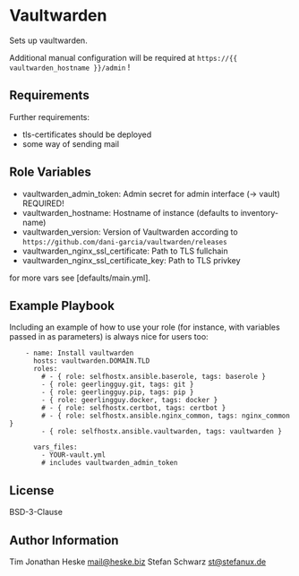 Vaultwarden
===========

Sets up vaultwarden.

Additional manual configuration will be required at `https://{{ vaultwarden_hostname }}/admin` !

Requirements
------------

Further requirements:

* tls-certificates should be deployed
* some way of sending mail

Role Variables
--------------

* vaultwarden_admin_token: Admin secret for admin interface (-> vault) REQUIRED!
* vaultwarden_hostname: Hostname of instance (defaults to inventory-name)
* vaultwarden_version: Version of Vaultwarden according to `https://github.com/dani-garcia/vaultwarden/releases`
* vaultwarden_nginx_ssl_certificate: Path to TLS fullchain
* vaultwarden_nginx_ssl_certificate_key: Path to TLS privkey

for more vars see [defaults/main.yml].

Example Playbook
----------------

Including an example of how to use your role (for instance, with variables passed in as parameters) is always nice for users too:

        - name: Install vaultwarden
          hosts: vaultwarden.DOMAIN.TLD
          roles:
            # - { role: selfhostx.ansible.baserole, tags: baserole }
            - { role: geerlingguy.git, tags: git }
            - { role: geerlingguy.pip, tags: pip }
            - { role: geerlingguy.docker, tags: docker }
            # - { role: selfhostx.certbot, tags: certbot }
            # - { role: selfhostx.ansible.nginx_common, tags: nginx_common }
            - { role: selfhostx.ansible.vaultwarden, tags: vaultwarden }

          vars_files:
            - YOUR-vault.yml
            # includes vaultwarden_admin_token

License
-------

BSD-3-Clause


Author Information
------------------

Tim Jonathan Heske <mail@heske.biz>
Stefan Schwarz <st@stefanux.de>
